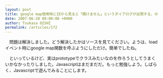 ```yaml
---
layout: post
title: google map使用時にIEから見ると「開けません」というダイアログが出現する、の解決法
date: 2007-06-20 00:00:00 +0900
author: Tsukasa OISHI
permalink: /articles/172
---
```



　問題は解決しました。どう解決したかはソースを見てください。ようは、loadイベント時にgoogle map関数を呼ぶようにしただけ。簡単でしたね。  

　といっているけど、実はprototypeでクラスみたいなのを作ろうとしてうまくいかなかったりしました。Javascriptはまだまだだ。もっと勉強しよう。しばらく、Javascriptで遊んでみることにします。  

